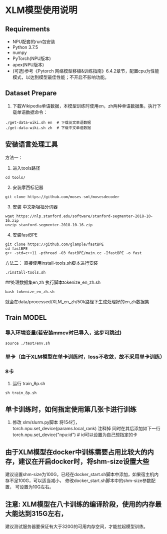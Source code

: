 # XLM模型使用说明

## Requirements
* NPU配套的run包安装
* Python 3.7.5
* numpy 
* PyTorch(NPU版本)
* apex(NPU版本)
* (可选)参考《Pytorch 网络模型移植&训练指南》6.4.2章节，配置cpu为性能模式，以达到模型最佳性能；不开启不影响功能。

## Dataset Prepare
1. 下载Wikipedia单语数据，本模型训练时使用en，zh两种单语数据集，执行下载单语数据命令：
```
./get-data-wiki.sh en  # 下载英文单语数据
./get-data-wiki.sh zh  # 下载中文单语数据
```

## 安装语言处理工具
方法一：
1. 进入tools路径
```
cd tools/
```
2. 安装摩西标记器 
```
git clone https://github.com/moses-smt/mosesdecoder
```
3. 安装 中文斯坦福分词器
```
wget https://nlp.stanford.edu/software/stanford-segmenter-2018-10-16.zip
unzip stanford-segmenter-2018-10-16.zip
```
4. 安装fastBPE
```
git clone https://github.com/glample/fastBPE
cd fastBPE
g++ -std=c++11 -pthread -O3 fastBPE/main.cc -IfastBPE -o fast
```
方法二：
直接使用install-tools.sh脚本进行安装
```
./install-tools.sh
```

##处理数据集en,zh
执行脚本tokenize_en_zh.sh
```
bash tokenize_en_zh.sh
```
就会在data/processed/XLM_en_zh/50k路径下生成处理好的en,zh数据集


## Train MODEL

### 导入环境变量(若安装mmcv时已导入，这步可跳过)
```
source ./test/env.sh
```

### 单卡（由于XLM模型在单卡训练时，loss不收敛，故不采用单卡训练）

### 8卡
1. 运行 train_8p.sh
```
sh train_8p.sh
```

## 单卡训练时，如何指定使用第几张卡进行训练
1. 修改 xlm/slurm.py脚本
 将154行，torch.npu.set_device(params.local_rank) 注释掉
 同时在其后添加如下一行
 torch.npu.set_device("npu:id") # id可以设置为自己想指定的卡


## 由于XLM模型在docker中训练需要占用比较大的内存，建议在开启docker时，将shm-size设置大些
建议设置shm-size为100G，已经在docker_start.sh脚本中添加，如果宿主机内存不足100G，可以适当减小，
修改docker_start.sh脚本中的shm-size参数配置， 可设置为10G左右。

## 注意: XLM模型在八卡训练的编译阶段，使用的内存最大能达到315G左右，
   建议测试服务器要保证有大于320G的可用内存空间，才能拉起模型训练。
